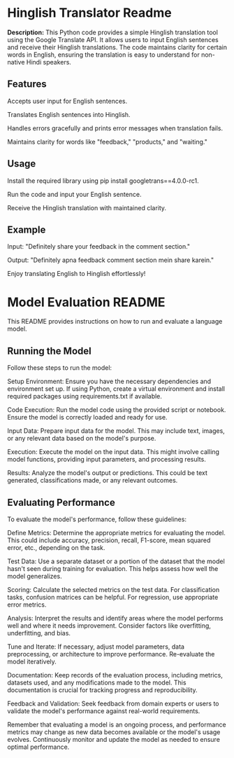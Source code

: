 # Hinglish Translator Readme

__Description:__
This Python code provides a simple Hinglish translation tool using the Google Translate API. It allows users to input English sentences and receive their Hinglish translations. The code maintains clarity for certain words in English, ensuring the translation is easy to understand for non-native Hindi speakers.

## Features ##

Accepts user input for English sentences.

Translates English sentences into Hinglish.

Handles errors gracefully and prints error messages when translation fails.

Maintains clarity for words like "feedback," "products," and "waiting."

## Usage ##

Install the required library using pip install googletrans==4.0.0-rc1.

Run the code and input your English sentence.

Receive the Hinglish translation with maintained clarity.

## Example ##

Input: "Definitely share your feedback in the comment section."

Output: "Definitely apna feedback comment section mein share karein."

Enjoy translating English to Hinglish effortlessly!


# Model Evaluation README #
This README provides instructions on how to run and evaluate a language model.

## Running the Model

Follow these steps to run the model:

Setup Environment: Ensure you have the necessary dependencies and environment set up. If using Python, create a virtual environment and install required packages using requirements.txt if available.

Code Execution: Run the model code using the provided script or notebook. Ensure the model is correctly loaded and ready for use.

Input Data: Prepare input data for the model. This may include text, images, or any relevant data based on the model's purpose.

Execution: Execute the model on the input data. This might involve calling model functions, providing input parameters, and processing results.

Results: Analyze the model's output or predictions. This could be text generated, classifications made, or any relevant outcomes.

## Evaluating Performance

To evaluate the model's performance, follow these guidelines:

Define Metrics: Determine the appropriate metrics for evaluating the model. This could include accuracy, precision, recall, F1-score, mean squared error, etc., depending on the task.

Test Data: Use a separate dataset or a portion of the dataset that the model hasn't seen during training for evaluation. This helps assess how well the model generalizes.

Scoring: Calculate the selected metrics on the test data. For classification tasks, confusion matrices can be helpful. For regression, use appropriate error metrics.

Analysis: Interpret the results and identify areas where the model performs well and where it needs improvement. Consider factors like overfitting, underfitting, and bias.

Tune and Iterate: If necessary, adjust model parameters, data preprocessing, or architecture to improve performance. Re-evaluate the model iteratively.

Documentation: Keep records of the evaluation process, including metrics, datasets used, and any modifications made to the model. This documentation is crucial for tracking progress and reproducibility.

Feedback and Validation: Seek feedback from domain experts or users to validate the model's performance against real-world requirements.

Remember that evaluating a model is an ongoing process, and performance metrics may change as new data becomes available or the model's usage evolves. Continuously monitor and update the model as needed to ensure optimal performance.





